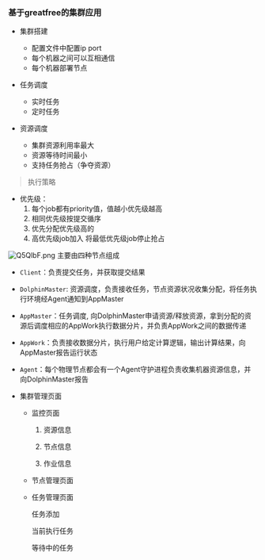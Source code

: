 ### 基于greatfree的集群应用
* 集群搭建
  * 配置文件中配置ip port
  * 每个机器之间可以互相通信
  * 每个机器部署节点

* 任务调度

  * 实时任务
  * 定时任务

* 资源调度

  * 集群资源利用率最大
  * 资源等待时间最小
  * 支持任务抢占（争夺资源）
  
> 执行策略
  
* 优先级：
    1. 每个job都有priority值，值越小优先级越高
    2. 相同优先级按提交循序
    3. 优先分配优先级高的
    4. 高优先级job加入 将最低优先级job停止抢占

![Q5QlbF.png](https://s2.ax1x.com/2019/12/16/Q5QlbF.png)
主要由四种节点组成

* `Client`：负责提交任务，并获取提交结果
* `DolphinMaster`:  资源调度，负责接收任务，节点资源状况收集分配，将任务执行环境经Agent通知到AppMaster
* `AppMaster`：任务调度,  向DolphinMaster申请资源/释放资源，拿到分配的资源后调度相应的AppWork执行数据分片，并负责AppWork之间的数据传递
* `AppWork`：负责接收数据分片，执行用户给定计算逻辑，输出计算结果，向AppMaster报告运行状态
* `Agent`：每个物理节点都会有一个Agent守护进程负责收集机器资源信息，并向DolphinMaster报告

* 集群管理页面

  * 监控页面

    1. 资源信息

    2. 节点信息

    3. 作业信息

  * 节点管理页面
  
  * 任务管理页面
  
    任务添加
  
    当前执行任务
  
    等待中的任务


